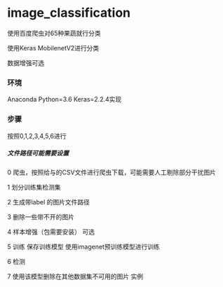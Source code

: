 # image_classification
使用百度爬虫对65种果蔬就行分类

使用Keras MobilenetV2进行分类

数据增强可选

### 环境
Anaconda Python=3.6 Keras=2.2.4实现

### 步骤
按照0,1,2,3,4,5,6进行

##### 文件路径可能需要设置

0 爬虫，按照给与的CSV文件进行爬虫下载，可能需要人工剔除部分干扰图片

1 划分训练集检测集

2 生成带label 的图片文件路径

3 删除一些带不开的图片

4 样本增强（包需要安装） 可选

5 训练 保存训练模型 使用imagenet预训练模型进行训练

6 检测

7 使用该模型删除在其他数据集不可用的图片 实例
